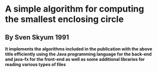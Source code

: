 # A simple algorithm for computing the smallest enclosing circle 
## By Sven Skyum 1991
**It implements the algorithms included in the publication with the above title efficiently using the Java programming language for the back-end and java-fx for the front-end as well as some additional libraries for reading various types of files**


